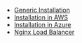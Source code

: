 * [Generic Installation](https://github.com/ant-media/Ant-Media-Server/wiki/Scaling-and-Load-Balancing)
* [Installation in AWS](https://github.com/ant-media/Ant-Media-Server/wiki/Scaling-with-AWS)
* [Installation in Azure](https://github.com/ant-media/Ant-Media-Server/wiki/Scaling-with-Azure)
* [Nginx Load Balancer](https://github.com/ant-media/Ant-Media-Server/wiki/Nginx-Load-Balancer)